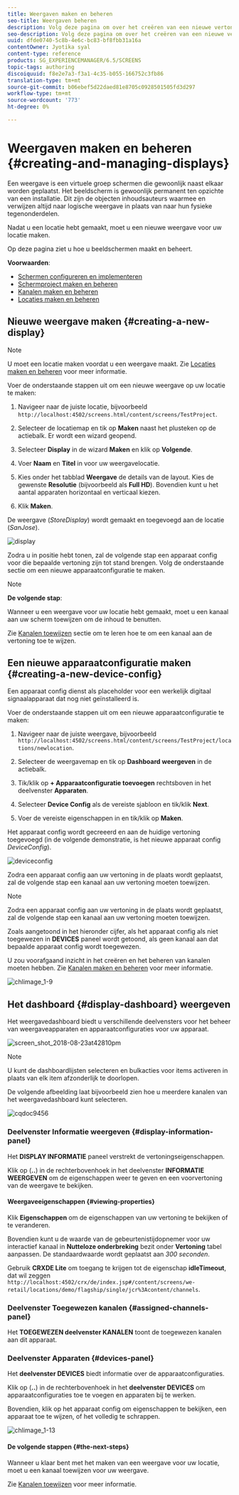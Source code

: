 ```yaml
---
title: Weergaven maken en beheren
seo-title: Weergaven beheren
description: Volg deze pagina om over het creëren van een nieuwe vertoning en apparaat config te leren. Meer informatie over het weergavedashboard.
seo-description: Volg deze pagina om over het creëren van een nieuwe vertoning en apparaat config te leren. Meer informatie over het weergavedashboard.
uuid: dfde0740-5c8b-4e6c-bc83-bf8fbb31a16a
contentOwner: Jyotika syal
content-type: reference
products: SG_EXPERIENCEMANAGER/6.5/SCREENS
topic-tags: authoring
discoiquuid: f8e2e7a3-f3a1-4c35-b055-166752c3fb86
translation-type: tm+mt
source-git-commit: b06ebef5d22daed81e8705c0928501505fd3d297
workflow-type: tm+mt
source-wordcount: '773'
ht-degree: 0%

---
```



# Weergaven maken en beheren {#creating-and-managing-displays}

Een weergave is een virtuele groep schermen die gewoonlijk naast elkaar worden geplaatst. Het beeldscherm is gewoonlijk permanent ten opzichte van een installatie. Dit zijn de objecten inhoudsauteurs waarmee en verwijzen altijd naar logische weergave in plaats van naar hun fysieke tegenonderdelen.

Nadat u een locatie hebt gemaakt, moet u een nieuwe weergave voor uw locatie maken.

Op deze pagina ziet u hoe u beeldschermen maakt en beheert.

**Voorwaarden**:

* [Schermen configureren en implementeren](configuring-screens-introduction.md)
* [Schermproject maken en beheren](creating-a-screens-project.md)
* [Kanalen maken en beheren](managing-channels.md)
* [Locaties maken en beheren](managing-locations.md)

## Nieuwe weergave maken {#creating-a-new-display}

>[!NOTE]
>
>U moet een locatie maken voordat u een weergave maakt. Zie [Locaties maken en beheren](managing-locations.md) voor meer informatie.

Voer de onderstaande stappen uit om een nieuwe weergave op uw locatie te maken:

1. Navigeer naar de juiste locatie, bijvoorbeeld `http://localhost:4502/screens.html/content/screens/TestProject`.
1. Selecteer de locatiemap en tik op **Maken** naast het plusteken op de actiebalk. Er wordt een wizard geopend.
1. Selecteer **Display** in de wizard **Maken** en klik op **Volgende**.

1. Voer **Naam** en **Titel** in voor uw weergavelocatie.

1. Kies onder het tabblad **Weergave** de details van de layout. Kies de gewenste **Resolutie** (bijvoorbeeld als **Full HD**). Bovendien kunt u het aantal apparaten horizontaal en verticaal kiezen.

1. Klik **Maken**.

De weergave (*StoreDisplay*) wordt gemaakt en toegevoegd aan de locatie (*SanJose*).

![display](assets/display.gif)

Zodra u in positie hebt tonen, zal de volgende stap een apparaat config voor die bepaalde vertoning zijn tot stand brengen. Volg de onderstaande sectie om een nieuwe apparaatconfiguratie te maken.

>[!NOTE]
>
>**De volgende stap**:
>
>Wanneer u een weergave voor uw locatie hebt gemaakt, moet u een kanaal aan uw scherm toewijzen om de inhoud te benutten.
>
>Zie [Kanalen toewijzen](channel-assignment.md) sectie om te leren hoe te om een kanaal aan de vertoning toe te wijzen.

## Een nieuwe apparaatconfiguratie maken {#creating-a-new-device-config}

Een apparaat config dienst als placeholder voor een werkelijk digitaal signaalapparaat dat nog niet geïnstalleerd is.

Voer de onderstaande stappen uit om een nieuwe apparaatconfiguratie te maken:

1. Navigeer naar de juiste weergave, bijvoorbeeld `http://localhost:4502/screens.html/content/screens/TestProject/locations/newlocation`.
1. Selecteer de weergavemap en tik op **Dashboard weergeven** in de actiebalk.
1. Tik/klik op **+ Apparaatconfiguratie toevoegen** rechtsboven in het deelvenster **Apparaten**.

1. Selecteer **Device Config** als de vereiste sjabloon en tik/klik **Next**.

1. Voer de vereiste eigenschappen in en tik/klik op **Maken**.

Het apparaat config wordt gecreeerd en aan de huidige vertoning toegevoegd (in de volgende demonstratie, is het nieuwe apparaat config *DeviceConfig*).

![deviceconfig](assets/deviceconfig.gif)

Zodra een apparaat config aan uw vertoning in de plaats wordt geplaatst, zal de volgende stap een kanaal aan uw vertoning moeten toewijzen.

>[!NOTE]
>
>Zodra een apparaat config aan uw vertoning in de plaats wordt geplaatst, zal de volgende stap een kanaal aan uw vertoning moeten toewijzen.
>
>Zoals aangetoond in het hieronder cijfer, als het apparaat config als niet toegewezen in **DEVICES** paneel wordt getoond, als geen kanaal aan dat bepaalde apparaat config wordt toegewezen.
>
>U zou voorafgaand inzicht in het creëren en het beheren van kanalen moeten hebben. Zie [Kanalen maken en beheren](managing-channels.md) voor meer informatie.

![chlimage_1-9](assets/chlimage_1-9.png)

## Het dashboard {#display-dashboard} weergeven

Het weergavedashboard biedt u verschillende deelvensters voor het beheer van weergaveapparaten en apparaatconfiguraties voor uw apparaat.

![screen_shot_2018-08-23at42810pm](assets/screen_shot_2018-08-23at42810pm.png)

>[!NOTE]
>
>U kunt de dashboardlijsten selecteren en bulkacties voor items activeren in plaats van elk item afzonderlijk te doorlopen.
>
>De volgende afbeelding laat bijvoorbeeld zien hoe u meerdere kanalen van het weergavedashboard kunt selecteren.

![cqdoc9456](assets/cqdoc9456.gif)

### Deelvenster Informatie weergeven {#display-information-panel}

Het **DISPLAY INFORMATIE** paneel verstrekt de vertoningseigenschappen.

Klik op (**..**) in de rechterbovenhoek in het deelvenster **INFORMATIE WEERGEVEN** om de eigenschappen weer te geven en een voorvertoning van de weergave te bekijken.


#### Weergaveeigenschappen {#viewing-properties}

Klik **Eigenschappen** om de eigenschappen van uw vertoning te bekijken of te veranderen.

Bovendien kunt u de waarde van de gebeurtenistijdopnemer voor uw interactief kanaal in **Nutteloze onderbreking** bezit onder **Vertoning** tabel aanpassen. De standaardwaarde wordt geplaatst aan *300 seconden*.

Gebruik **CRXDE Lite** om toegang te krijgen tot de eigenschap **idleTimeout**, dat wil zeggen `http://localhost:4502/crx/de/index.jsp#/content/screens/we-retail/locations/demo/flagship/single/jcr%3Acontent/channels`.


### Deelvenster Toegewezen kanalen {#assigned-channels-panel}

Het **TOEGEWEZEN deelvenster KANALEN** toont de toegewezen kanalen aan dit apparaat.


### Deelvenster Apparaten {#devices-panel}

Het **deelvenster DEVICES** biedt informatie over de apparaatconfiguraties.

Klik op (**..**) in de rechterbovenhoek in het **deelvenster DEVICES** om apparaatconfiguraties toe te voegen en apparaten bij te werken.

Bovendien, klik op het apparaat config om eigenschappen te bekijken, een apparaat toe te wijzen, of het volledig te schrappen.

![chlimage_1-13](assets/chlimage_1-13.png)

#### De volgende stappen {#the-next-steps}

Wanneer u klaar bent met het maken van een weergave voor uw locatie, moet u een kanaal toewijzen voor uw weergave.

Zie [Kanalen toewijzen](channel-assignment.md) voor meer informatie.

